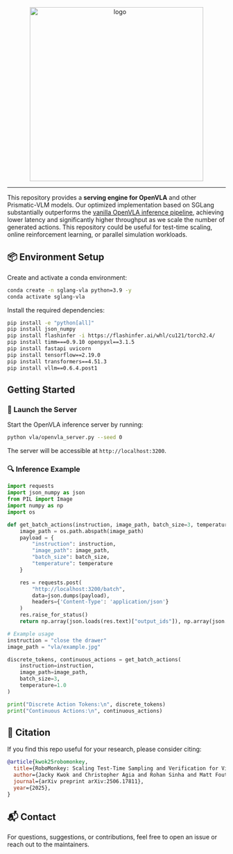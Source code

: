 <div align="center"  id="sglangtop">
<img src="assets/logo.png" alt="logo" width="400" margin="10px"></img>

</div>

--------------------------------------------------------------------------------
This repository provides a **serving engine for OpenVLA** and other Prismatic-VLM models. Our optimized implementation based on SGLang substantially outperforms the [vanilla OpenVLA inference pipeline](https://github.com/openvla/openvla), achieving lower latency and significantly higher throughput as we scale the number of generated actions. This repository could be useful for test-time scaling, online reinforcement learning, or parallel simulation workloads.

## 📦 Environment Setup

Create and activate a conda environment:

```bash
conda create -n sglang-vla python=3.9 -y
conda activate sglang-vla
```

Install the required dependencies:

```bash
pip install -e "python[all]"
pip install json_numpy
pip install flashinfer -i https://flashinfer.ai/whl/cu121/torch2.4/
pip install timm===0.9.10 openpyxl==3.1.5
pip install fastapi uvicorn
pip install tensorflow==2.19.0
pip install transformers==4.51.3
pip install vllm==0.6.4.post1
```

## Getting Started
### 🚀 Launch the Server

Start the OpenVLA inference server by running:

```bash
python vla/openvla_server.py --seed 0
```

The server will be accessible at `http://localhost:3200`.

### 🔍 Inference Example

```python
import requests
import json_numpy as json
from PIL import Image
import numpy as np
import os

def get_batch_actions(instruction, image_path, batch_size=3, temperature=1.0):
    image_path = os.path.abspath(image_path)
    payload = {
        "instruction": instruction,
        "image_path": image_path,
        "batch_size": batch_size,
        "temperature": temperature
    }

    res = requests.post(
        "http://localhost:3200/batch",
        data=json.dumps(payload),
        headers={'Content-Type': 'application/json'}
    )
    res.raise_for_status()
    return np.array(json.loads(res.text)["output_ids"]), np.array(json.loads(res.text)["actions"])

# Example usage
instruction = "close the drawer"
image_path = "vla/example.jpg"

discrete_tokens, continuous_actions = get_batch_actions(
    instruction=instruction,
    image_path=image_path,
    batch_size=3,
    temperature=1.0
)

print("Discrete Action Tokens:\n", discrete_tokens)
print("Continuous Actions:\n", continuous_actions)
```

## 📖 Citation
If you find this repo useful for your research, please consider citing:
```bibtex
@article{kwok25robomonkey,
  title={RoboMonkey: Scaling Test-Time Sampling and Verification for Vision-Language-Action Models},
  author={Jacky Kwok and Christopher Agia and Rohan Sinha and Matt Foutter and Shulu Li and Ion Stoica and Azalia Mirhoseini and Marco Pavone},
  journal={arXiv preprint arXiv:2506.17811},
  year={2025},
}
```


## 📬 Contact

For questions, suggestions, or contributions, feel free to open an issue or reach out to the maintainers.
